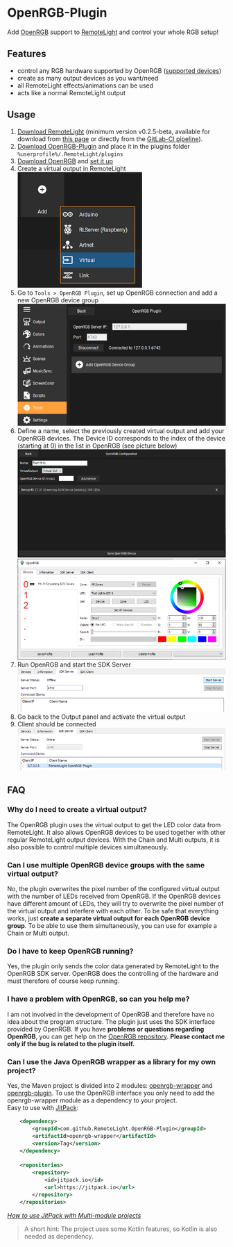 # OpenRGB-Plugin
Add [OpenRGB](https://gitlab.com/CalcProgrammer1/OpenRGB) support to [RemoteLight](https://github.com/Drumber/RemoteLight) and control your whole RGB setup!

## Features
- control any RGB hardware supported by OpenRGB ([supported devices](https://gitlab.com/CalcProgrammer1/OpenRGB/-/wikis/Supported-Devices))
- create as many output devices as you want/need
- all RemoteLight effects/animations can be used
- acts like a normal RemoteLight output

## Usage
1. [Download RemoteLight](https://github.com/Drumber/RemoteLight/releases) (minimum version v0.2.5-beta, available for download from [this page](https://remotelight.github.io/) or directly from the [GitLab-CI pipeline](https://gitlab.com/Drumber/RemoteLight/-/pipelines)).
2. [Download OpenRGB-Plugin](https://github.com/RemoteLight/OpenRGB-Plugin/releases) and place it in the plugins folder `%userprofile%/.RemoteLight/plugins`
3. [Download OpenRGB](https://gitlab.com/CalcProgrammer1/OpenRGB) and [set it up](https://gitlab.com/CalcProgrammer1/OpenRGB/-/wikis/OpenRGB-Windows-Setup-and-Usage)
4. Create a virtual output in RemoteLight  
![Create Virtual output](images/add-virtual-output.png)
5. Go to `Tools > OpenRGB Plugin`, set up OpenRGB connection and add a new OpenRGB device group  
![Add OpenRGB device](images/add-openrgb-device.png)
6. Define a name, select the previously created virtual output and add your OpenRGB devices. The Device ID corresponds to the index of the device (starting at 0) in the list in OpenRGB (see picture below)  
![Setup OpenRGB device](images/setup-openrgb-device.png)  
![OpenRGB device id](images/openrgb-device-index.png)
7. Run OpenRGB and start the SDK Server  
![Start SDK server](images/start-openrgb-server.png)
8. Go back to the Output panel and activate the virtual output
9. Client should be connected  
![Client connected](images/connected-openrgb.png)

## FAQ
### Why do I need to create a virtual output?  
The OpenRGB plugin uses the virtual output to get the LED color data from RemoteLight. It also allows OpenRGB devices to be used together with other regular RemoteLight output devices. With the Chain and Multi outputs, it is also possible to control multiple devices simultaneously.

### Can I use multiple OpenRGB device groups with the same virtual output?
No, the plugin overwrites the pixel number of the configured virtual output with the number of LEDs received from OpenRGB. If the OpenRGB devices have different amount of LEDs, they will try to overwrite the pixel number of the virtual output and interfere with each other. To be safe that everything works, just **create a separate virtual output for each OpenRGB device group**. To be able to use them simultaneously, you can use for example a Chain or Multi output.

### Do I have to keep OpenRGB running?
Yes, the plugin only sends the color data generated by RemoteLight to the OpenRGB SDK server. OpenRGB does the controlling of the hardware and must therefore of course keep running.

### I have a problem with OpenRGB, so can you help me?
I am not involved in the development of OpenRGB and therefore have no idea about the program structure. The plugin just uses the SDK interface provided by OpenRGB. If you have **problems or questions regarding OpenRGB**, you can get help on the [OpenRGB repository](https://gitlab.com/CalcProgrammer1/OpenRGB). **Please contact me only if the bug is related to the plugin itself.**

### Can I use the Java OpenRGB wrapper as a library for my own project?
Yes, the Maven project is divided into 2 modules: [openrgb-wrapper](https://github.com/RemoteLight/OpenRGB-Plugin/tree/master/openrgb-wrapper) and [openrgb-plugin](https://github.com/RemoteLight/OpenRGB-Plugin/tree/master/openrgb-plugin). To use the OpenRGB interface you only need to add the openrgb-wrapper module as a dependency to your project.  
Easy to use with [JitPack](https://jitpack.io/#RemoteLight/OpenRGB-Plugin):  
```xml
	<dependency>
	    <groupId>com.github.RemoteLight.OpenRGB-Plugin</groupId>
	    <artifactId>openrgb-wrapper</artifactId>
	    <version>Tag</version>
	</dependency>

	<repositories>
		<repository>
		    <id>jitpack.io</id>
		    <url>https://jitpack.io</url>
		</repository>
	</repositories>
```
[*How to use JitPack with Multi-module projects*](https://jitpack.io/docs/BUILDING/#multi-module-projects)
> A short hint: The project uses some Kotlin features, so Kotlin is also needed as dependency.
